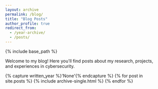 ```yaml
---
layout: archive
permalink: /blog/
title: "Blog Posts"
author_profile: true
redirect_from:
  - /year-archive/
  - /posts/
---
```


{% include base_path %}

Welcome to my blog! Here you'll find posts about my research, projects, and experiences in cybersecurity.

{% capture written_year %}'None'{% endcapture %}
{% for post in site.posts %}
  {% include archive-single.html %}
{% endfor %} 
<!-- did that get updated or not? -->